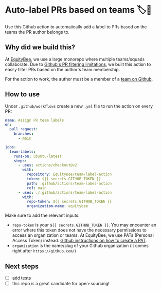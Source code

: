 # Auto-label PRs based on teams 🏷👥

Use this Github action to automatically add a label to PRs based on the teams the PR author belongs to.

## Why did we build this?

At [EquityBee](https://equitybee.com/), we use a large monorepo where multiple teams/squads collaborate. Due to [Github's PR filtering limitations](https://docs.github.com/en/issues/tracking-your-work-with-issues/filtering-and-searching-issues-and-pull-requests), we built this action to easily filter PRs based on the author's team membership.

For the action to work, the author must be a member of a [team on Github](https://docs.github.com/en/organizations/organizing-members-into-teams/about-teams).

## How to use

Under `.github/workflows` create a new `.yml` file to run the action on every PR:

```yaml
name: Assign PR team labels
on:
  pull_request:
    branches:
      - main

jobs:
  team-labels:
    runs-on: ubuntu-latest
    steps:
      - uses: actions/checkout@v2
        with:
          repository: EquityBee/team-label-action
          token: ${{ secrets.GITHUB_TOKEN }}
          path: .github/actions/team-label-action
          ref: main
      - uses: ./.github/actions/team-label-action
        with:
          repo-token: ${{ secrets.GITHUB_TOKEN }}
          organization-name: equitybee
```

Make sure to add the relevant inputs:

- `repo-token` is your `${{ secrets.GITHUB_TOKEN }}`. You may encounter an error where this token does not have the necessary permissions to access an organization or teams. At EquityBee, we use PATs (Personal Access Token) instead. [Github instructions on how to create a PAT](https://docs.github.com/en/authentication/keeping-your-account-and-data-secure/creating-a-personal-access-token).
- `organization` is the name/slug of your Github organization (it comes right after `https://github.com/`)

## Next steps

- [ ] add tests
- [ ] this repo is a great candidate for open-sourcing!
